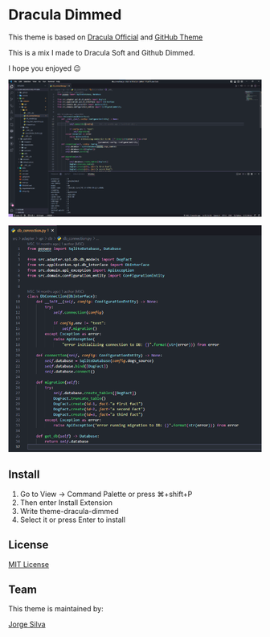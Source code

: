 # Dracula Dimmed

This theme is based on [Dracula Official](https://marketplace.visualstudio.com/items?itemName=dracula-theme.theme-dracula) and [GitHub Theme](https://marketplace.visualstudio.com/items?itemName=GitHub.github-vscode-theme)

This is a mix I made to Dracula Soft and Github Dimmed.

I hope you enjoyed 😉

![screenshot-editor](https://raw.githubusercontent.com/scjorge/dracula-dimmed/master/screenshot-editor.png)

![screenshot-code](https://raw.githubusercontent.com/scjorge/dracula-dimmed/master/screenshot-code.png)

## Install

1. Go to View -> Command Palette or press ⌘+shift+P
2. Then enter Install Extension
3. Write theme-dracula-dimmed
4. Select it or press Enter to install

## License

[MIT License](https://github.com/scjorge/dracula-dimmed/blob/master/LICENSE)

## Team

This theme is maintained by:

[Jorge Silva](https://github.com/scjorge)
